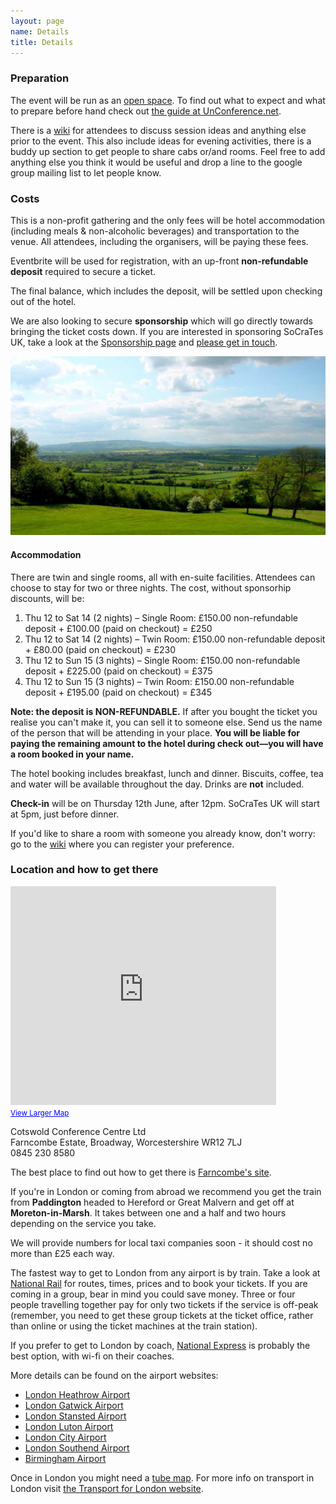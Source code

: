 ```yaml
---
layout: page
name: Details
title: Details
---
```


### Preparation

The event will be run as an [open space][Open-space technology]. To find out what to expect and what to prepare before hand check out [the guide at UnConference.net][How to prepare to attend an unconference].

There is a <a href="https://github.com/lscc/socrates-uk/wiki">wiki</a> for attendees to discuss session ideas and anything else prior to the event. This also include ideas for evening activities, there is a buddy up section to get people to share cabs or/and rooms. Feel free to add anything else you think it would be useful and drop a line to the google group mailing list to let people know.

[Open-space technology]: http://en.wikipedia.org/wiki/Open-space_technology
[How to prepare to attend an unconference]: http://www.unconference.net/unconferencing-how-to-prepare-to-attend-an-unconference/

### Costs

This is a non-profit gathering and the only fees will be hotel accommodation (including meals & non-alcoholic beverages) and transportation to the venue. All attendees, including the organisers, will be paying these fees.

Eventbrite will be used for registration, with an up-front **non-refundable deposit** required to secure a ticket.

The final balance, which includes the deposit, will be settled upon checking out of the hotel.

We are also looking to secure **sponsorship** which will go directly towards bringing the ticket costs down. If you are interested in sponsoring SoCraTes UK, take a look at the [Sponsorship page][Sponsorship] and [please get in touch][info@socratesuk.org].

<img src="img/farncombe/countryside.jpg" width="700"/>

[Sponsorship]: sponsorship.html
[info@socratesuk.org]: mailto:info@socratesuk.org

#### Accommodation

There are twin and single rooms, all with en-suite facilities. Attendees can choose to stay for two or three nights. The cost, without sponsorhip discounts, will be:

1. Thu 12 to Sat 14 (2 nights) – Single Room: £150.00 non-refundable deposit + £100.00 (paid on checkout) = £250
2. Thu 12 to Sat 14 (2 nights) – Twin Room: £150.00 non-refundable deposit + £80.00 (paid on checkout) = £230
3. Thu 12 to Sun 15 (3 nights) – Single Room: £150.00 non-refundable deposit + £225.00 (paid on checkout) = £375
4. Thu 12 to Sun 15 (3 nights) – Twin Room: £150.00 non-refundable deposit + £195.00 (paid on checkout) = £345

**Note: the deposit is NON-REFUNDABLE.** If after you bought the ticket you realise you can't make it, you can sell it to someone else. Send us the name of the person that will be attending in your place. **You will be liable for paying the remaining amount to the hotel during check out—you will have a room booked in your name.**

The hotel booking includes breakfast, lunch and dinner. Biscuits, coffee, tea and water will be available throughout the day. Drinks are **not** included.

**Check-in** will be on Thursday 12th June, after 12pm. SoCraTes UK will start at 5pm, just before dinner.

If you'd like to share a room with someone you already know, don't worry: go to the <a href='https://github.com/lscc/socrates-uk/wiki'>wiki</a> where you can register your preference.

### Location and how to get there

<div>
<iframe width="425" height="350" frameborder="0" scrolling="no" marginheight="0" marginwidth="0" src="https://maps.google.co.uk/maps?f=q&amp;source=s_q&amp;hl=en&amp;geocode=&amp;q=Cotswold+Conference+Centre+Ltd,+Broadway+WR12+7LJ&amp;aq=0&amp;oq=Cotswold+Conferen,+wr12+7lj&amp;sll=52.035457,-1.944066&amp;sspn=0.138127,0.357399&amp;ie=UTF8&amp;hq=Cotswold+Conference+Centre+Ltd,&amp;hnear=WR12+7LJ,+United+Kingdom&amp;ll=52.040427,-1.834552&amp;spn=0.008632,0.022337&amp;t=m&amp;z=14&amp;iwloc=A&amp;cid=5331473797676257017&amp;output=embed">&nbsp;</iframe><br /><small><a href="https://maps.google.co.uk/maps?f=q&amp;source=embed&amp;hl=en&amp;geocode=&amp;q=Cotswold+Conference+Centre+Ltd,+Broadway+WR12+7LJ&amp;aq=0&amp;oq=Cotswold+Conferen,+wr12+7lj&amp;sll=52.035457,-1.944066&amp;sspn=0.138127,0.357399&amp;ie=UTF8&amp;hq=Cotswold+Conference+Centre+Ltd,&amp;hnear=WR12+7LJ,+United+Kingdom&amp;ll=52.040427,-1.834552&amp;spn=0.008632,0.022337&amp;t=m&amp;z=14&amp;iwloc=A&amp;cid=5331473797676257017" style="color:#0000FF;text-align:left">View Larger Map</a></small>
</div>

Cotswold Conference Centre Ltd<br/>
Farncombe Estate, Broadway, Worcestershire WR12 7LJ<br/>
0845 230 8580

The best place to find out how to get there is [Farncombe's site][Farncombe Estate].

[Farncombe Estate]: http://cotswoldconferencecentre.com/location/how-to-get-here/farncombe-estate/

If you're in London or coming from abroad we recommend you get the train from **Paddington** headed to Hereford or Great Malvern and get off at **Moreton-in-Marsh**. It takes between one and a half and two hours depending on the service you take.

We will provide numbers for local taxi companies soon - it should cost no more than £25 each way.

The fastest way to get to London from any airport is by train. Take a look at [National Rail][] for routes, times, prices and to book your tickets. If you are coming in a group, bear in mind you could save money. Three or four people travelling together pay for only two tickets if the service is off-peak (remember, you need to get these group tickets at the ticket office, rather than online or using the ticket machines at the train station).

If you prefer to get to London by coach, [National Express][National Express from airports] is probably the best option, with wi-fi on their coaches.

More details can be found on the airport websites:

- [London Heathrow Airport][]
- [London Gatwick Airport][]
- [London Stansted Airport][]
- [London Luton Airport][]
- [London City Airport][]
- [London Southend Airport][]
- [Birmingham Airport][]

Once in London you might need a [tube map][Tube Map]. For more info on transport in London visit [the Transport for London website][Transport for London].

[National Rail]: http://www.nationalrail.co.uk/
[National Express from airports]: http://www.nationalexpress.com/wherewego/airports/index.aspx
[Tube Map]: http://www.tfl.gov.uk/assets/downloads/standard-tube-map.pdf
[Transport for London]: http://www.tfl.gov.uk/

[London Heathrow Airport]: http://www.heathrowairport.com/transport-and-directions/getting-into-london
[London Gatwick Airport]: http://www.gatwickairport.com/transport/to-london/
[London Stansted Airport]: http://www.stanstedairport.com/transport-and-directions/stansted-to-central-london
[London Luton Airport]: http://www.london-luton.co.uk/en/airport/
[London City Airport]: http://www.londoncityairport.com/visitingtheairport/page/publictransport
[London Southend Airport]: http://www.southendairport.com/getting-here/
[Birmingham Airport]: http://www.birminghamairport.co.uk/transport-and-directions.aspx
